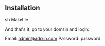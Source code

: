## Installation

sh Makefile

And that's it, go to your domain and login:

Email: admin@admin.com
Password: password 
